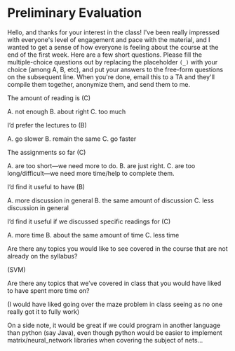 # Preliminary Evaluation

Hello, and thanks for your interest in the class! I've been really impressed with everyone's level of engagement and pace with the material, and I wanted to get a sense of how everyone is feeling about the course at the end of the first week. Here are a few short questions. Please fill the multiple-choice questions out by replacing the placeholder `(_)` with your choice (among A, B, etc), and put your answers to the free-form questions on the subsequent line. When you're done, email this to a TA and they'll compile them together, anonymize them, and send them to me.

The amount of reading is (C)

A.  not enough
B.  about right
C.  too much

I’d prefer the lectures to (B)

A.  go slower
B.  remain the same
C.  go faster

The assignments so far (C)

A.  are too short—we need more to do.
B.  are just right.
C.  are too long/difficult—we need more time/help to complete them.

I’d find it useful to have (B)

A.  more discussion in general
B.  the same amount of discussion
C.  less discussion in general

I’d find it useful if we discussed specific readings for (C)

A.  more time
B.  about the same amount of time
C.  less time

Are there any topics you would like to see covered in the course that are not already on the syllabus?

(SVM)

Are there any topics that we’ve covered in class that you would have liked to have spent more time on?

(I would have liked going over the maze problem in class seeing as no one really got it to fully work)



On a side note, it would be great if we could program in another language than python (say Java), even though python would be easier to implement matrix/neural_network libraries when covering the subject of nets...